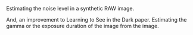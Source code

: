 Estimating the noise level in a synthetic RAW image.

And, an improvement to Learning to See in the Dark paper. Estimating the gamma or the exposure duration of the image from the image.
